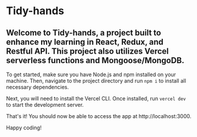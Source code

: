 # Tidy-hands
## Welcome to Tidy-hands, a project built to enhance my learning in React, Redux, and Restful API. This project also utilizes Vercel serverless functions and Mongoose/MongoDB.

To get started, make sure you have Node.js and npm installed on your machine. Then, navigate to the project directory and run `npm i` to install all necessary dependencies.

Next, you will need to install the Vercel CLI. Once installed, run `vercel dev` to start the development server.

That's it! You should now be able to access the app at http://localhost:3000.

Happy coding!

